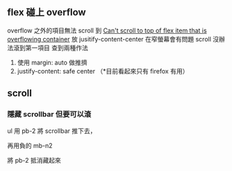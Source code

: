 ## flex 碰上 overflow
overflow 之外的項目無法 scroll 到
[Can't scroll to top of flex item that is overflowing container](https://stackoverflow.com/questions/33454533/cant-scroll-to-top-of-flex-item-that-is-overflowing-container)
放 jusitify-content-center 在窄螢幕會有問題
scroll 沒辦法滾到第一項目
查到兩種作法
1. 使用 margin: auto 做推擠
2. justify-content: safe center （*目前看起來只有 firefox 有用）

## scroll
### 隱藏 scrollbar 但要可以滾
ul 用 pb-2 將 scrollbar 推下去，

再用負的 mb-n2

將 pb-2 抵消藏起來
